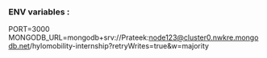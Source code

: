 ### ENV variables : <br>
PORT=3000 <br>
MONGODB_URL=mongodb+srv://Prateek:node123@cluster0.nwkre.mongodb.net/hylomobility-internship?retryWrites=true&w=majority

